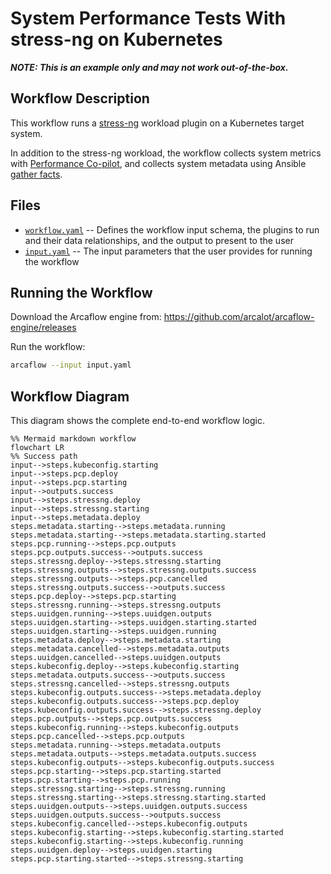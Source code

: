 # System Performance Tests With stress-ng on Kubernetes

***NOTE: This is an example only and may not work out-of-the-box.***

## Workflow Description

This workflow runs a [stress-ng](https://github.com/ColinIanKing/stress-ng) workload
plugin on a Kubernetes target system.

In addition to the stress-ng workload, the workflow collects system metrics with
[Performance Co-pilot](https://pcp.io/), and collects system metadata using Ansible
[gather
facts](https://docs.ansible.com/ansible/latest/collections/ansible/builtin/gather_facts_module.html).

## Files

- [`workflow.yaml`](workflow.yaml) -- Defines the workflow input schema, the plugins to
  run and their data relationships, and the output to present to the user
- [`input.yaml`](input.yaml) -- The input parameters that the user provides for running
  the workflow
                     
## Running the Workflow

Download the Arcaflow engine from: https://github.com/arcalot/arcaflow-engine/releases
 
Run the workflow:
```bash
arcaflow --input input.yaml 
```

## Workflow Diagram
This diagram shows the complete end-to-end workflow logic.

```mermaid
%% Mermaid markdown workflow
flowchart LR
%% Success path
input-->steps.kubeconfig.starting
input-->steps.pcp.deploy
input-->steps.pcp.starting
input-->outputs.success
input-->steps.stressng.deploy
input-->steps.stressng.starting
input-->steps.metadata.deploy
steps.metadata.starting-->steps.metadata.running
steps.metadata.starting-->steps.metadata.starting.started
steps.pcp.running-->steps.pcp.outputs
steps.pcp.outputs.success-->outputs.success
steps.stressng.deploy-->steps.stressng.starting
steps.stressng.outputs-->steps.stressng.outputs.success
steps.stressng.outputs-->steps.pcp.cancelled
steps.stressng.outputs.success-->outputs.success
steps.pcp.deploy-->steps.pcp.starting
steps.stressng.running-->steps.stressng.outputs
steps.uuidgen.running-->steps.uuidgen.outputs
steps.uuidgen.starting-->steps.uuidgen.starting.started
steps.uuidgen.starting-->steps.uuidgen.running
steps.metadata.deploy-->steps.metadata.starting
steps.metadata.cancelled-->steps.metadata.outputs
steps.uuidgen.cancelled-->steps.uuidgen.outputs
steps.kubeconfig.deploy-->steps.kubeconfig.starting
steps.metadata.outputs.success-->outputs.success
steps.stressng.cancelled-->steps.stressng.outputs
steps.kubeconfig.outputs.success-->steps.metadata.deploy
steps.kubeconfig.outputs.success-->steps.pcp.deploy
steps.kubeconfig.outputs.success-->steps.stressng.deploy
steps.pcp.outputs-->steps.pcp.outputs.success
steps.kubeconfig.running-->steps.kubeconfig.outputs
steps.pcp.cancelled-->steps.pcp.outputs
steps.metadata.running-->steps.metadata.outputs
steps.metadata.outputs-->steps.metadata.outputs.success
steps.kubeconfig.outputs-->steps.kubeconfig.outputs.success
steps.pcp.starting-->steps.pcp.starting.started
steps.pcp.starting-->steps.pcp.running
steps.stressng.starting-->steps.stressng.running
steps.stressng.starting-->steps.stressng.starting.started
steps.uuidgen.outputs-->steps.uuidgen.outputs.success
steps.uuidgen.outputs.success-->outputs.success
steps.kubeconfig.cancelled-->steps.kubeconfig.outputs
steps.kubeconfig.starting-->steps.kubeconfig.starting.started
steps.kubeconfig.starting-->steps.kubeconfig.running
steps.uuidgen.deploy-->steps.uuidgen.starting
steps.pcp.starting.started-->steps.stressng.starting
```
